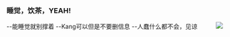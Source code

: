 ### 睡觉，饮茶，YEAH!

<img align="right" src="https://github-readme-stats.vercel.app/api?username=ErickG233&show_icons=true&icon_color=CE1D2D&text_color=718096&bg_color=ffffff&hide_title=true" />

--能睡觉就别撑着
--Kang可以但是不要删信息
--人蠢什么都不会，见谅

<!--
**ErickG233/ErickG233** is a ✨ _special_ ✨ repository because its `README.md` (this file) appears on your GitHub profile.

Here are some ideas to get you started:

- 🔭 I’m currently working on ...
- 🌱 I’m currently learning ...
- 👯 I’m looking to collaborate on ...
- 🤔 I’m looking for help with ...
- 💬 Ask me about ...
- 📫 How to reach me: ...
- 😄 Pronouns: ...
- ⚡ Fun fact: ...
-->
